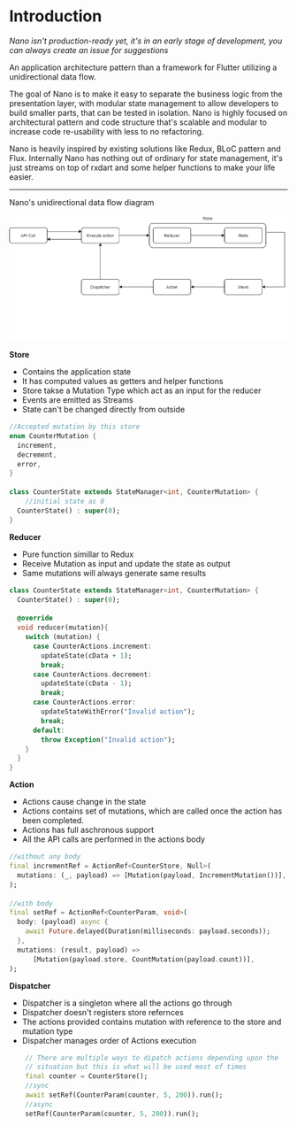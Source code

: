 # Introduction
*Nano isn't production-ready yet, it's in an early stage of development, you can always create an issue for suggestions*

An application architecture pattern than a framework for Flutter utilizing a unidirectional data flow.

The goal of Nano is to make it easy to separate the business logic from the presentation layer, with modular state management to allow developers to build smaller parts, that can be tested in isolation. Nano is highly focused on architectural pattern and code structure that's scalable and modular to increase code re-usability with less to no refactoring.

Nano is heavily inspired by existing solutions like Redux, BLoC pattern and Flux. Internally Nano has nothing out of ordinary for state management, it's just streams on top of rxdart and some helper functions to make your life easier. 
****
Nano's unidirectional data flow diagram

![Nano diagram](assets/nano-diagram.png)


**Store**

- Contains the application state
- It has computed values as getters and helper functions
- Store takse a Mutation Type which act as an input for the reducer
- Events are emitted as Streams
- State can't be changed directly from outside

```dart
//Accepted mutation by this store
enum CounterMutation {
  increment,
  decrement,
  error,
}

class CounterState extends StateManager<int, CounterMutation> {
    //initial state as 0
  CounterState() : super(0);
}
```

**Reducer**

- Pure function simillar to Redux
- Receive Mutation as input and update the state as output
- Same mutations will always generate same results

```dart
class CounterState extends StateManager<int, CounterMutation> {
  CounterState() : super(0);

  @override
  void reducer(mutation){
    switch (mutation) {
      case CounterActions.increment:
        updateState(cData + 1);
        break;
      case CounterActions.decrement:
        updateState(cData - 1);
        break;
      case CounterActions.error:
        updateStateWithError("Invalid action");
        break;
      default:
        throw Exception("Invalid action");
    }
  }
}
```

**Action**

- Actions cause change in the state
- Actions contains set of mutations, which are called once the action has been completed.
- Actions has full aschronous support
- All the API calls are performed in the actions body

```dart
//without any body
final incrementRef = ActionRef<CounterStore, Null>(
  mutations: (_, payload) => [Mutation(payload, IncrementMutation())],
);

//with body
final setRef = ActionRef<CounterParam, void>(
  body: (payload) async {
    await Future.delayed(Duration(milliseconds: payload.seconds));
  },
  mutations: (result, payload) =>
      [Mutation(payload.store, CountMutation(payload.count))],
);
```

**Dispatcher**

 - Dispatcher is a singleton where all the actions go through
 - Dispatcher doesn't registers store refernces
 - The actions provided contains mutation with reference to the store and mutation type
- Dispatcher manages order of Actions execution

```dart
    // There are multiple ways to dipatch actions depending upon the
    // situation but this is what will be used most of times
    final counter = CounterStore();
    //sync
    await setRef(CounterParam(counter, 5, 200)).run();
    //async
    setRef(CounterParam(counter, 5, 200)).run();
```